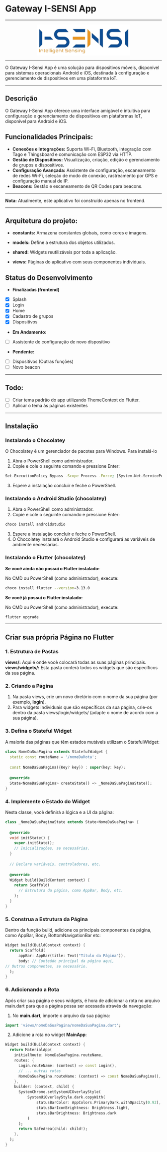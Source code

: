 # Gateway I-SENSI App

---

<div style="display: flex; justify-content: center; align-items: center">
<img src="assets/images/logo.png" alt="Logo" height="100">
</div>

---

O Gateway I-Sensi App é uma solução para dispositivos móveis, disponível para sistemas operacionais Android e iOS,
destinada à configuração e gerenciamento de dispositivos em uma plataforma IoT.

---

## Descrição

O Gateway I-Sensi App oferece uma interface amigável e intuitiva para configuração e gerenciamento de dispositivos em
plataformas IoT, disponível para Android e iOS.

## Funcionalidades Principais:

- **Conexões e Integrações:** Suporta Wi-Fi, Bluetooth, integração com Tago e Thingsboard e comunicação com ESP32 via
  HTTP.
- **Gestão de Dispositivos:** Visualização, criação, edição e gerenciamento de grupos e dispositivos.
- **Configuração Avançada:** Assistente de configuração, escaneamento de redes Wi-Fi, seleção de modo de conexão,
  rastreamento por GPS e configuração manual de IP.
- **Beacons:** Gestão e escaneamento de QR Codes para beacons.

---

**Nota:** Atualmente, este aplicativo foi construído apenas no frontend.

---

## Arquitetura do projeto:

- **constants:** Armazena constantes globais, como cores e imagens.

- **models:** Define a estrutura dos objetos utilizados.

- **shared:** Widgets reutilizáveis por toda a aplicação.

- **views:** Páginas do aplicativo com seus componentes individuais.

## Status do Desenvolvimento

- **Finalizadas (frontend)**
- [x] Splash
- [x] Login
- [x] Home
- [x] Cadastro de grupos
- [x] Dispositivos

- **Em Andamento:**
- [ ] Assistente de configuração de novo dispositivo

- **Pendente:**
- [ ] Dispositivos (Outras funções)
- [ ] Novo beacon

---

## Todo:

- [ ] Criar tema padrão do app utilizando ThemeContext do Flutter.
- [ ] Aplicar o tema às páginas existentes

---

## Instalação

### Instalando o Chocolatey

O Chocolatey é um gerenciador de pacotes para Windows. Para instalá-lo

1. Abra o PowerShell como administrador.
2. Copie e cole o seguinte comando e pressione Enter:

```sh
Set-ExecutionPolicy Bypass -Scope Process -Force; [System.Net.ServicePointManager]::SecurityProtocol = [System.Net.ServicePointManager]::SecurityProtocol -bor 3072; iex ((New-Object System.Net.WebClient).DownloadString('https://community.chocolatey.org/install.ps1'))
```

3. Espere a instalação concluir e feche o PowerShell.

### Instalando o Android Studio (chocolatey)

1. Abra o PowerShell como administrador.
2. Copie e cole o seguinte comando e pressione Enter:

```sh
choco install androidstudio
```

3. Espere a instalação concluir e feche o PowerShell.
4. O Chocolatey instalará o Android Studio e configurará as variáveis de ambiente necessárias.

### Instalando o Flutter (chocolatey)

**Se você ainda não possui o Flutter instalado:**

No CMD ou PowerShell (como administrador), execute:

```sh
choco install flutter --version=3.13.0
```

**Se você já possui o Flutter instalado:**

No CMD ou PowerShell (como administrador), execute:

```sh
flutter upgrade
```

---

## Criar sua própria Página no Flutter

### 1. Estrutura de Pastas

**views/:** Aqui é onde você colocará todas as suas páginas principais.
**views/widgets/:** Esta pasta conterá todos os widgets que são específicos da sua página.

### 2. Criando a Página

1. Na pasta views, crie um novo diretório com o nome da sua página (por exemplo, **login**).
2. Para widgets individuais que são específicos da sua página, crie-os dentro da pasta views/login/widgets/ (adapte o
   nome de acordo com a sua página).

### 3. Defina o Stateful Widget

A maioria das páginas que têm estados mutáveis utilizam o StatefulWidget:

```dart
class NomeDaSuaPagina extends StatefulWidget {
  static const routeName = '/nomeDaRota';

  const NomeDaSuaPagina({Key? key}) : super(key: key);

  @override
  State<NomeDaSuaPagina> createState() => _NomeDaSuaPaginaState();
}
```

### 4. Implemente o Estado do Widget

Nesta classe, você definirá a lógica e a UI da página:

```dart
class _NomeDaSuaPaginaState extends State<NomeDaSuaPagina> {

  @override
  void initState() {
    super.initState();
    // Inicializações, se necessárias.
  }

  // Declare variáveis, controladores, etc.

  @override
  Widget build(BuildContext context) {
    return Scaffold(
      // Estrutura da página, como AppBar, Body, etc.
    );
  }
}
```

### 5. Construa a Estrutura da Página

Dentro da função build, adicione os principais componentes da página, como AppBar, Body, BottomNavigationBar etc:

```dart
Widget build(BuildContext context) {
  return Scaffold(
      appBar: AppBar(title: Text("Título da Página")),
      body: // Conteúdo principal da página aqui,
// Outros componentes, se necessário.
  );
}
```

### 6. Adicionando a Rota

Após criar sua página e seus widgets, é hora de adicionar a rota no arquivo main.dart para que a página possa ser
acessada através da navegação:

1. No **main.dart**, importe o arquivo da sua página:

```dart
import 'views/nomeDaSuaPagina/nomeDaSuaPagina.dart';
```

2. Adicione a rota no widget **MainApp**:

```dart
Widget build(BuildContext context) {
  return MaterialApp(
    initialRoute: NomeDaSuaPagina.routeName,
    routes: {
      Login.routeName: (context) => const Login(),
      // ... outras rotas
      NomeDaSuaPagina.routeName: (context) => const NomeDaSuaPagina(),
    },
    builder: (context, child) {
      SystemChrome.setSystemUIOverlayStyle(
          SystemUiOverlayStyle.dark.copyWith(
              statusBarColor: AppColors.PrimaryDark.withOpacity(0.92),
              statusBarIconBrightness: Brightness.light,
              statusBarBrightness: Brightness.dark
          )
      );
      return SafeArea(child: child!);
    },
  );
}
```
